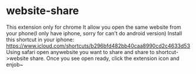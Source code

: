 # website-share
This extension only for chrome
It allow you open the same website from your phone(I only have iphone, sorry for can't do android version)
Install this shortcut in your iphone: <a href="https://www.icloud.com/shortcuts/b296bfd482bb40caa8990cd2c4633d53">https://www.icloud.com/shortcuts/b296bfd482bb40caa8990cd2c4633d53</a>
Using safari open anywebsite you want to share and share to shortcut->website share. Once you see open ready, click the extension icon and enjob~
